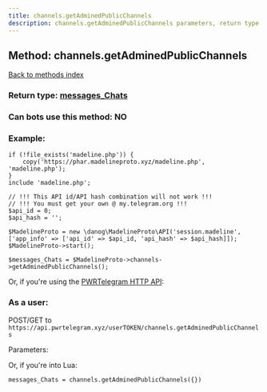```yaml
---
title: channels.getAdminedPublicChannels
description: channels.getAdminedPublicChannels parameters, return type and example
---
```

## Method: channels.getAdminedPublicChannels  
[Back to methods index](index.md)




### Return type: [messages\_Chats](../types/messages_Chats.md)

### Can bots use this method: **NO**


### Example:


```
if (!file_exists('madeline.php')) {
    copy('https://phar.madelineproto.xyz/madeline.php', 'madeline.php');
}
include 'madeline.php';

// !!! This API id/API hash combination will not work !!!
// !!! You must get your own @ my.telegram.org !!!
$api_id = 0;
$api_hash = '';

$MadelineProto = new \danog\MadelineProto\API('session.madeline', ['app_info' => ['api_id' => $api_id, 'api_hash' => $api_hash]]);
$MadelineProto->start();

$messages_Chats = $MadelineProto->channels->getAdminedPublicChannels();
```

Or, if you're using the [PWRTelegram HTTP API](https://pwrtelegram.xyz):



### As a user:

POST/GET to `https://api.pwrtelegram.xyz/userTOKEN/channels.getAdminedPublicChannels`

Parameters:




Or, if you're into Lua:

```
messages_Chats = channels.getAdminedPublicChannels({})
```

